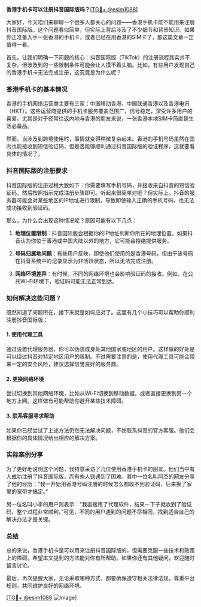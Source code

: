 **香港手机卡可以注册抖音国际版吗？**[[TG💪+ @esim1088](https://t.me/s/esim1088)]

大家好，今天咱们来聊聊一个很多人都关心的问题——香港手机卡能不能用来注册抖音国际版。这个问题看似简单，但实际上背后涉及了不少细节和背景知识。如果你正准备入手一张香港的手机卡，或者已经在用香港的SIM卡了，那这篇文章一定值得一看。

首先，让我们明确一下问题的核心：抖音国际版（TikTok）的注册流程其实并不复杂，但涉及到的一些限制条件可能会让人摸不着头脑。比如，有些用户发现自己的香港手机卡无法完成注册，这究竟是为什么呢？

### 香港手机卡的基本情况

香港的手机网络运营商主要有三家：中国移动香港、中国联通香港以及香港电讯（HKT）。这些运营商提供的手机卡服务覆盖范围广，信号稳定，深受许多用户的喜爱。尤其是对于经常往返内地与香港的朋友来说，一张香港本地SIM卡简直是生活必备品。

然而，当涉及到跨境使用时，事情就变得稍微复杂起来。香港的手机号码虽然在国内也能接收到短信验证码，但是否能够顺利通过抖音国际版的验证程序，这就要看具体的情况了。

### 抖音国际版的注册要求

抖音国际版的注册过程大致如下：你需要填写手机号码，并接收来自抖音的短信验证码，然后按照指示完成注册步骤即可。听起来很简单对吧？但实际上，抖音的服务器可能会对某些地区的IP地址进行限制，导致即使输入正确的手机号码，也无法成功接收到验证码。

那么，为什么会出现这种情况呢？原因可能有以下几点：

1. **地理位置限制**：抖音国际版会根据你的IP地址判断你所在的地理位置。如果抖音认为你位于香港或中国大陆以外的地方，它可能会拒绝提供服务。
   
2. **号码归属地问题**：有些用户反映，即使他们使用的是香港号码，但由于该号码在抖音系统中的记录显示为非活跃状态，所以无法完成注册。

3. **网络环境差异**：有时候，不同的网络环境也会影响验证码的接收。例如，在公共Wi-Fi环境下，验证码可能无法正常到达。

### 如何解决这些问题？

既然知道了问题所在，接下来就是如何应对了。这里有几个小技巧可以帮助你顺利注册抖音国际版：

#### 1. 使用代理工具
通过设置代理服务器，你可以伪装成身处其他国家或地区的用户。这样做的好处是可以绕过抖音对特定地区用户的限制。不过需要注意的是，使用代理工具可能会带来一定的安全风险，建议选择信誉良好的服务商。

#### 2. 更换网络环境
尝试切换到其他网络环境，比如从Wi-Fi切换到移动数据，或者直接更换到另一个地方上网。这样做有可能帮助你避开某些技术障碍。

#### 3. 联系客服寻求帮助
如果你已经尝试了上述方法仍然无法解决问题，不妨联系抖音的官方客服。他们会根据你的具体情况给出相应的解决方案。

### 实际案例分享

为了更好地说明这个问题，我特意采访了几位使用香港手机卡的朋友。他们当中有人成功注册了抖音国际版，而有些人则遇到了困难。其中一位名叫阿杰的网友分享了他的经历：“我一开始用香港号码注册的时候怎么都收不到验证码，后来换了家里的宽带才搞定。”

另一位名叫小李的用户则表示：“我直接用了代理软件，结果一下子就收到了验证码，整个过程非常顺利。”可见，不同的用户遇到的问题不尽相同，找到适合自己的解决办法才是关键。

### 总结

总的来说，香港手机卡是可以用来注册抖音国际版的，但需要克服一些技术和政策上的障碍。希望本文提到的方法能对你有所帮助。如果你还有其他疑问，欢迎随时留言讨论。

最后，再次提醒大家，无论采取哪种方式，都要确保遵守相关法律法规，尊重平台规则，共同维护良好的网络环境。

[[TG💪+ @esim1088](https://t.me/s/esim1088) ![Image](https://i.postimg.cc/4NQfJmqS/Snipaste-2025-05-13-00-14-12.png)]
